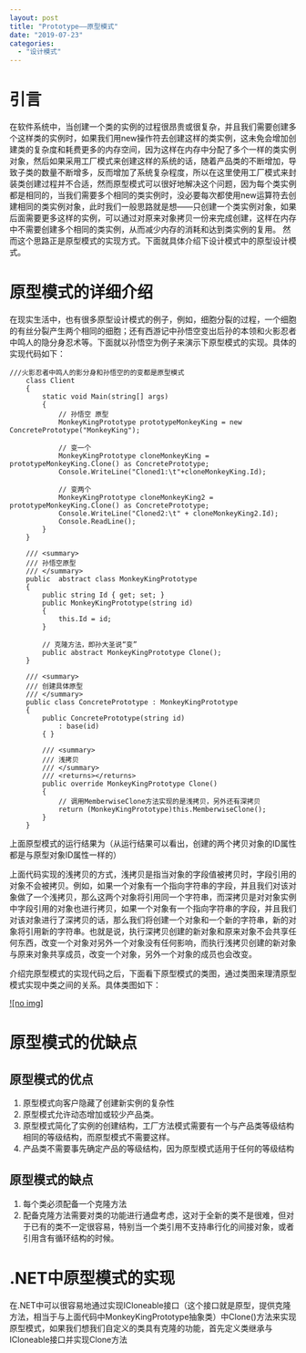 ```yaml
---
layout: post
title: "Prototype——原型模式"
date: "2019-07-23"
categories: 
  - "设计模式"
---
```


# 引言

在软件系统中，当创建一个类的实例的过程很昂贵或很复杂，并且我们需要创建多个这样类的实例时，如果我们用new操作符去创建这样的类实例，这未免会增加创建类的复杂度和耗费更多的内存空间，因为这样在内存中分配了多个一样的类实例对象，然后如果采用工厂模式来创建这样的系统的话，随着产品类的不断增加，导致子类的数量不断增多，反而增加了系统复杂程度，所以在这里使用工厂模式来封装类创建过程并不合适，然而原型模式可以很好地解决这个问题，因为每个类实例都是相同的，当我们需要多个相同的类实例时，没必要每次都使用new运算符去创建相同的类实例对象，此时我们一般思路就是想——只创建一个类实例对象，如果后面需要更多这样的实例，可以通过对原来对象拷贝一份来完成创建，这样在内存中不需要创建多个相同的类实例，从而减少内存的消耗和达到类实例的复用。 然而这个思路正是原型模式的实现方式。下面就具体介绍下设计模式中的原型设计模式。

# 原型模式的详细介绍

在现实生活中，也有很多原型设计模式的例子，例如，细胞分裂的过程，一个细胞的有丝分裂产生两个相同的细胞；还有西游记中孙悟空变出后孙的本领和火影忍者中鸣人的隐分身忍术等。下面就以孙悟空为例子来演示下原型模式的实现。具体的实现代码如下：

```
///火影忍者中鸣人的影分身和孙悟空的的变都是原型模式
    class Client
    {
        static void Main(string[] args)
        {
            // 孙悟空 原型
            MonkeyKingPrototype prototypeMonkeyKing = new ConcretePrototype("MonkeyKing");

            // 变一个
            MonkeyKingPrototype cloneMonkeyKing = prototypeMonkeyKing.Clone() as ConcretePrototype;
            Console.WriteLine("Cloned1:\t"+cloneMonkeyKing.Id);

            // 变两个
            MonkeyKingPrototype cloneMonkeyKing2 = prototypeMonkeyKing.Clone() as ConcretePrototype;
            Console.WriteLine("Cloned2:\t" + cloneMonkeyKing2.Id);
            Console.ReadLine();
        }
    }

    /// <summary>
    /// 孙悟空原型
    /// </summary>
    public  abstract class MonkeyKingPrototype
    {
        public string Id { get; set; }
        public MonkeyKingPrototype(string id)
        {
            this.Id = id;
        }

        // 克隆方法，即孙大圣说“变”
        public abstract MonkeyKingPrototype Clone();
    }

    /// <summary>
    /// 创建具体原型
    /// </summary>
    public class ConcretePrototype : MonkeyKingPrototype
    {
        public ConcretePrototype(string id)
            : base(id)
        { }

        /// <summary>
        /// 浅拷贝
        /// </summary>
        /// <returns></returns>
        public override MonkeyKingPrototype Clone()
        {
            // 调用MemberwiseClone方法实现的是浅拷贝，另外还有深拷贝
            return (MonkeyKingPrototype)this.MemberwiseClone();
        }
    }
```

上面原型模式的运行结果为（从运行结果可以看出，创建的两个拷贝对象的ID属性都是与原型对象ID属性一样的）

上面代码实现的浅拷贝的方式，浅拷贝是指当对象的字段值被拷贝时，字段引用的对象不会被拷贝。例如，如果一个对象有一个指向字符串的字段，并且我们对该对象做了一个浅拷贝，那么这两个对象将引用同一个字符串，而深拷贝是对对象实例中字段引用的对象也进行拷贝，如果一个对象有一个指向字符串的字段，并且我们对该对象进行了深拷贝的话，那么我们将创建一个对象和一个新的字符串，新的对象将引用新的字符串。也就是说，执行深拷贝创建的新对象和原来对象不会共享任何东西，改变一个对象对另外一个对象没有任何影响，而执行浅拷贝创建的新对象与原来对象共享成员，改变一个对象，另外一个对象的成员也会改变。

介绍完原型模式的实现代码之后，下面看下原型模式的类图，通过类图来理清原型模式实现中类之间的关系。具体类图如下：

[![no img]](http://127.0.0.1/?attachment_id=3980)

# 原型模式的优缺点

## 原型模式的优点

1. 原型模式向客户隐藏了创建新实例的复杂性
2. 原型模式允许动态增加或较少产品类。
3. 原型模式简化了实例的创建结构，工厂方法模式需要有一个与产品类等级结构相同的等级结构，而原型模式不需要这样。
4. 产品类不需要事先确定产品的等级结构，因为原型模式适用于任何的等级结构

## 原型模式的缺点

1. 每个类必须配备一个克隆方法
2. 配备克隆方法需要对类的功能进行通盘考虑，这对于全新的类不是很难，但对于已有的类不一定很容易，特别当一个类引用不支持串行化的间接对象，或者引用含有循环结构的时候。

# .NET中原型模式的实现

在.NET中可以很容易地通过实现ICloneable接口（这个接口就是原型，提供克隆方法，相当于与上面代码中MonkeyKingPrototype抽象类）中Clone()方法来实现原型模式，如果我们想我们自定义的类具有克隆的功能，首先定义类继承与ICloneable接口并实现Clone方法
